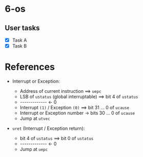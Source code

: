 # 6-os


## User tasks

- [x] Task A
- [x] Task B

# References

- Interrupt or Exception:

	- Address of current instruction $\implies$ `uepc`
	- LSB of `ustatus` (global interruptable) $\implies$ bit 4 of `ustatus`
	- ------------- <- 0
	- Interrupt `(1)` / Exception `(0)` $\implies$ bit 31 $\dots$ 0 of `ucause`
	- Interrupt or Exception number -> bits 30 $\dots$ 0 of `ucause`
	- Jump at `utvec`

- `uret` (Interrupt / Exception return):

	- bit 4 of `ustatus` $\implies$ bit 0 of `ustatus`
    - ------------- <- 0
	- Jump at `uepc`
	
